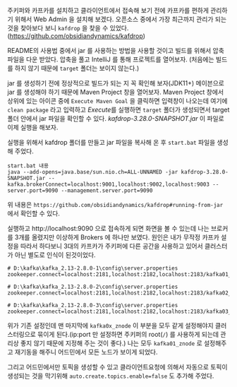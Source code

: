 주키퍼와 카프카를 설치하고 클라이언트에서 접속해 보기 전에 카프카를 편하게 관리하기 위해서 Web Admin 을 설치해 보겠다.
오픈소스 중에서 가장 최근까지 관리가 되는 것을 찾아보다 보니 `kafdrop` 을 찾을 수 있었다. (https://github.com/obsidiandynamics/kafdrop)

README의 사용법 중에서 jar 를 사용하는 방법을 사용할 것이고 빌드를 위해서 압축파일을 다운 받았다. 압축을 풀고 IntelliJ 를 통해 프로젝트를 열어보자.
(처음에는 빌드를 하지 않기 때문에 `target` 폴더는 보이지 않는다.)

jar 를 생성하기 전에 정상적으로 빌드가 되는 지 꼭 확인해 보자(JDK11+)
메이븐으로 jar 를 생성해야 하기 때문에 Maven Project 창을 열어보자.
Maven Project 창에서 상위에 있는 아이콘 중에 `Execute Maven Goal` 을 클릭하면 입력창이 나오는데 여기에 `clean package` 라고 입력하고 *Execute*를 실행하면 `target` 폴더가 생성되면서 target 폴더 안에서 jar 파일을 확인할 수 있다. *kafdrop-3.28.0-SNAPSHOT.jar* 이 파일로 이제 실행을 해보자.

실행을 위해서 kafdrop 폴더를 만들고 jar 파일을 복사해 온 후 `start.bat` 파일을 생성해 주었다.
```
start.bat 내용
java --add-opens=java.base/sun.nio.ch=ALL-UNNAMED -jar kafdrop-3.28.0-SNAPSHOT.jar --kafka.brokerConnect=localhost:9001,localhost:9002,localhost:9003 --server.port=9090 --management.server.port=9090
```
위 내용은 `https://github.com/obsidiandynamics/kafdrop#running-from-jar` 에서 확인할 수 있다.

실행하고 http://localhost:9090 으로 접속하게 되면 화면을 볼 수 있는데 나는 브로커를 3개를 올렸지만 이상하게 Brokers 에 하나만 보였다.
원인은 내가 무작정 카프카 설정을 따라서 하다보니 3대의 카프카가 주키퍼에 다른 공간을 사용하고 있어서 클러스터가 아닌 별도로 인식이 된것이었다.
```
# D:\kafka\kafka_2.13-2.8.0-1\config\server.properties
zookeeper.connect=localhost:2181,localhost:2182,localhost:2183/kafka01_znode
```
```
# D:\kafka\kafka_2.13-2.8.0-2\config\server.properties
zookeeper.connect=localhost:2181,localhost:2182,localhost:2183/kafka02_znode
```
```
# D:\kafka\kafka_2.13-2.8.0-3\config\server.properties
zookeeper.connect=localhost:2181,localhost:2182,localhost:2183/kafka03_znode
```
위가 기존 설정인데 맨 마지막에 `kafka0x_znode` 이 부분을 모두 같게 설정해야지 클러스터링으로 묶이게 된다.(ip:port 만 설정하면 주키퍼의 root(`/`) 를 사용하게 되는데 관리상 좋지 않기 때문에 지정해 주는 것이 좋다.)
나는 모두 `kafka01_znode` 로 설정해주고 재기동을 해주니 어드민에서 모든 노드가 보이게 되었다. 

그리고 어드민에서만 토픽을 생성할 수 있고  클라이언트요청에 의해서 자동으로 토픽이 생성되는 것을 막기위해
`auto.create.topics.enable=false` 도 추가해 주었다.
